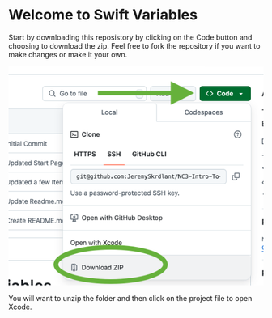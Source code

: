# Welcome to Swift Variables
Start by downloading this reposistory by clicking on the Code button and choosing to download the zip.  Feel free to fork the repository if you want to make changes or make it your own. 

![Click Code and then Zip](docs/DownloadZip.png)

You will want to unzip the folder and then click on the project file to open Xcode. 

